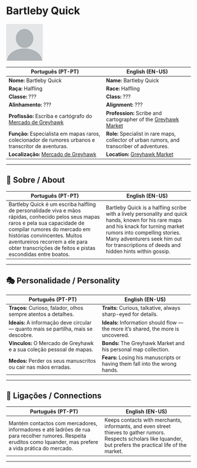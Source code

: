 # Bartleby Quick

![Bartleby Quick](docs/assets/npc/npc_blank.png)

| **Português (PT-PT)** | **English (EN-US)** |
| --------------------- | ------------------- |
| **Nome:** Bartleby Quick | **Name:** Bartleby Quick |
| **Raça:** Halfling | **Race:** Halfling |
| **Classe:** ??? | **Class:** ??? |
| **Alinhamento:** ??? | **Alignment:** ??? |
| **Profissão:** Escriba e cartógrafo do [Mercado de Greyhawk](mercado_de_greyhawk.md) | **Profession:** Scribe and cartographer of the [Greyhawk Market](mercado_de_greyhawk.md) |
| **Função:** Especialista em mapas raros, colecionador de rumores urbanos e transcritor de aventuras. | **Role:** Specialist in rare maps, collector of urban rumors, and transcriber of adventures. |
| **Localização:** [Mercado de Greyhawk](mercado_de_greyhawk.md) | **Location:** [Greyhawk Market](mercado_de_greyhawk.md) |

---

## 📖 Sobre / About

| **Português (PT-PT)** | **English (EN-US)** |
| --------------------- | ------------------- |
| Bartleby Quick é um escriba halfling de personalidade viva e mãos rápidas, conhecido pelos seus mapas raros e pela sua capacidade de compilar rumores do mercado em histórias convincentes. Muitos aventureiros recorrem a ele para obter transcrições de feitos e pistas escondidas entre boatos. | Bartleby Quick is a halfling scribe with a lively personality and quick hands, known for his rare maps and his knack for turning market rumors into compelling stories. Many adventurers seek him out for transcriptions of deeds and hidden hints within gossip. |

---

## 🎭 Personalidade / Personality

| **Português (PT-PT)** | **English (EN-US)** |
| --------------------- | ------------------- |
| **Traços:** Curioso, falador, olhos sempre atentos a detalhes. | **Traits:** Curious, talkative, always sharp-eyed for details. |
| **Ideais:** A informação deve circular — quanto mais se partilha, mais se descobre. | **Ideals:** Information should flow — the more it’s shared, the more is uncovered. |
| **Vínculos:** O Mercado de Greyhawk e a sua coleção pessoal de mapas. | **Bonds:** The Greyhawk Market and his personal map collection. |
| **Medos:** Perder os seus manuscritos ou cair nas mãos erradas. | **Fears:** Losing his manuscripts or having them fall into the wrong hands. |

---

## 🔗 Ligações / Connections

| **Português (PT-PT)**                                                                                                                                             | **English (EN-US)**                                                                                                                                                 |
| ----------------------------------------------------------------------------------------------------------------------------------------------------------------- | ------------------------------------------------------------------------------------------------------------------------------------------------------------------- |
| Mantém contactos com mercadores, informadores e até ladrões de rua para recolher rumores. Respeita eruditos como Iquander, mas prefere a vida prática do mercado. | Keeps contacts with merchants, informants, and even street thieves to gather rumors. Respects scholars like Iquander, but prefers the practical life of the market. |


---
